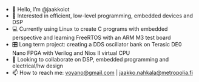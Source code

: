 - 👋 Hello, I’m @jaakkoiot
- 👀 Interested in efficient, low-level programming, embedded devices and DSP
- 💻 Currently using Linux to create C programs with embedded perspective and learning FreeRTOS with an ARM M3 test board
- 🎛️ Long term project: creating a DDS oscillator bank on Terasic DE0 Nano FPGA with Verilog and Nios II virtual CPU
- 💞️ Looking to collaborate on DSP, embedded programming and electrical/hw design
- 📫 How to reach me: voyano@gmail.com | jaakko.nahkala@metropolia.fi

<!---
jaakkoiot/jaakkoiot is a ✨ special ✨ repository because its `README.md` (this file) appears on your GitHub profile.
You can click the Preview link to take a look at your changes.
--->
